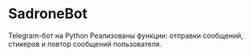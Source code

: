 # SadroneBot
Telegram-бот на Python
Реализованы функции: отправки сообщений, стикеров и повтор сообщений пользователя.
